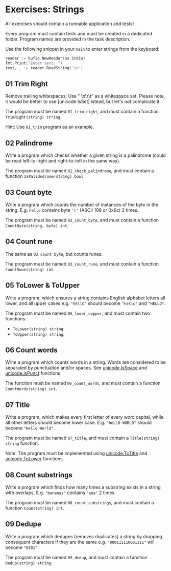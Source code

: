 # Exercises: Strings

All exercises should contain a runnable application and tests!

Every program must contain tests and must be created in a dedicated folder.
Program names are provided in the task description.

Use the following snippet in your `main` to enter strings from the keyboard:

```go
reader := bufio.NewReader(os.Stdin)
fmt.Print("Enter text: ")
text, _ := reader.ReadString('\n')
```

## 01 Trim Right

Remove trailing whitespaces. Use " \n\r\t" as a whitespace set. Please note,
it would be better to use [unicode.IsSet] istead, but let's not complicate it.

The program must be named `01_trim_right`, and must contain a function
`TrimRight(string) string`.

Hint: Use `01_trim` program as an example.

[unicode.IsSpace]: https://pkg.go.dev/unicode#IsSpace

## 02 Palindrome

Write a program which checks whether a given string is a palindrome (could be
read left-to-right and right-to-left in the same way).

The program must be named `02_check_palindrome`, and must contain a function
`IsPalidndrome(string) bool`.

## 03 Count byte

Write a program which counts the number of instances of the byte in the string.
E.g. `hello` contains byte `'l'` (ASCII 108 or 0x6c) 2 times.

The program must be named `03_count_byte`, and must contain a function
`CountByte(string, byte) int`.

## 04 Count rune

The same as `03 Count byte`, but counts runes.

The program must be named `03_count_rune`, and must contain a function
`CountRune(string) int`.

## 05 ToLower & ToUpper

Write a program, which ensures a string contains English alphabet letters
all lower, and all upper cases e.g. `"hEllO"` should become `"hello"` and
`"HELLO"`.

The program must be named `05_lower_uppper`, and must contain two functions:
- `ToLower(string) string`
- `ToUpper(string) string`.

## 06 Count words

Write a program which counts words in a string. Words are considered to be
separated by punctuation and/or spaces. See [unicode.IsSpace] and
[unicode.IsPunct] functions.

The function must be named `06_count_words`, and must contain a function
`CountWords(string) int`.

[unicode.IsSpace]: https://pkg.go.dev/unicode#IsSpace
[unicode.IsPunct]: https://pkg.go.dev/unicode#IsPunct

## 07 Title

Write a program, which makes every first letter of every word capital, while
all other letters should become lower case. E.g. `"heLLO WORLD"` should become
`"Hello World"`.

The program must be named `07_title`, and must contain a `Title(string) string`
function.

Note: The program must be implemented using [unicode.ToTitle] and
[unicode.ToLower] functions.

[unicode.ToTitle]: https://pkg.go.dev/unicode#ToUpper
[unicode.ToLower]: https://pkg.go.dev/unicode#ToLower

## 08 Count substrings

Write a program which finds how many times a substring exists in a string with
overlaps. E.g. `"bananas"` contains `"ana"` 2 times.

The program must be named `08_count_substrings`, and must contain a function
`Count(string) int`.

## 09 Dedupe

Write a program which dedupes (removes duplicates) a string by dropping
consequent characters if they are the same e.g. `"000111110001111"` will become
`"0101"`.

The program must be named `09_dedup`, and must contain a function
`Dedup(string) string`.
